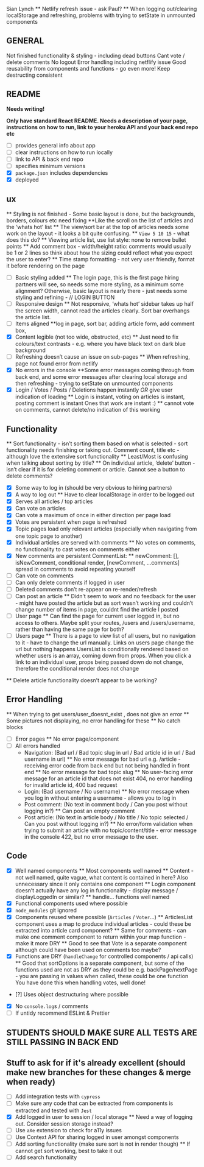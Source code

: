 Sian Lynch
** Netlify refresh issue - ask Paul?
** When logging out/clearing localStorage and refreshing, problems with trying to setState in unmounted components

## GENERAL

Not finished functionality & styling - including dead buttons
Cant vote / delete comments
No logout
Error handling including netflify issue
Good reusability from components and functions - go even more!
Keep destructing consistent

## README

**Needs writing!**

**Only have standard React README. Needs a description of your page, instructions on how to run, link to your heroku API and your back end repo etc**

- [ ] provides general info about app
- [ ] clear instructions on how to run locally
- [ ] link to API & back end repo
- [ ] specifies minimum versions
- [x] `package.json` includes dependencies
- [x] deployed

## ux

** Styling is not finished - Some basic layout is done, but the backgrounds, borders, colours etc need fixing
**Like the scroll on the list of articles and the ‘whats hot’ list
** The view/sort bar at the top of articles needs some work on the layout - it looks a bit quite confusing.
** `View 5 10 15` - what does this do?
** Viewing article list, use list style: none to remove bullet points
** Add comment box - width/height ratio: comments would usually be 1 or 2 lines so think about how the sizing could reflect what you expect the user to enter?
\*\* Time stamp formatting - not very user friendly, format it before rendering on the page

- [ ] Basic styling added \*\* The login page, this is the first page hiring partners will see, so needs some more styling, as a minimum some alignment? Otherwise, basic layout is nearly there - just needs some styling and refining - // LOGIN BUTTON
- [ ] Responsive design \*\* Not responsive, ‘whats hot’ sidebar takes up half the screen width, cannot read the articles clearly. Sort bar overhangs the article list.
- [ ] Items aligned \*\*log in page, sort bar, adding article form, add comment box,
- [x] Content legible (not too wide, obstructed, etc) \*\* Just need to fix colours/text contrasts - e.g. where you have black text on dark blue background
- [ ] Refreshing doesn’t cause an issue on sub-pages \*\* When refreshing, page not found error from netlify
- [x] No errors in the console \*\*Some error messages coming through from back end, and some error messages after clearing local storage and then refreshing - trying to setState on unmounted components
- [x] Login / Votes / Posts / Deletions happen instantly _OR_ give user indication of loading
      ** Login is instant, voting on articles is instant, posting comment is instant
      Ones that work are instant :)
      ** cannot vote on comments, cannot delete/no indication of this working

## Functionality

** Sort functionality - isn’t sorting them based on what is selected - sort functionality needs finishing or taking out. Comment count, title etc - although love the extensive sort functionality
** Least/Most is confusing when talking about sorting by title?
\*\* On individual article, ‘delete’ button - isn’t clear if it is for deleting comment or article. Cannot see a button to delete comments?

- [x] Some way to log in (should be very obvious to hiring partners)
- [x] A way to log out \*\* Have to clear localStorage in order to be logged out
- [x] Serves all articles / top articles
- [x] Can vote on articles
- [x] Can vote a maximum of once in either direction per page load
- [x] Votes are persistent when page is refreshed
- [x] Topic pages load only relevant articles (especially when navigating from one topic page to another)
- [x] Individual articles are served with comments
      \*\* No votes on comments, no functionality to cast votes on comments either
- [x] New comments are persistent
      CommentList:
      \*\* newComment: [], isNewComment, conditional render,
      [newComment, ...comments] spread in comments to avoid repeating yourself
- [ ] Can vote on comments
- [ ] Can only delete comments if logged in user
- [ ] Deleted comments don’t re-appear on re-render/refresh
- [ ] Can post an article \*\* Didn’t seem to work and no feedback for the user - might have posted the article but as sort wasn’t working and couldn’t change number of items in page, couldnt find the article I posted
- [ ] User page \*\* Can find the page for current user logged in, but no access to others. Maybe split your routes, /users and /users/username, rather than having the same page for both?
- [ ] Users page \*\* There is a page to view list of all users, but no navigation to it - have to change the url manually. Links on users page change the url but nothing happens
      UsersList is conditionally rendered based on whether users is an array, coming down from props. When you click a link to an individual user, props being passed down do not change, therefore the conditional render does not change

\*\* Delete article functionality doesn’t appear to be working?

## Error Handling

** When trying to get users/user_doesnt_exist , does not give an error
** Some pictures not displaying, no error handling for these
\*\* No catch blocks

- [ ] Error pages \*\* No error page/component
- [ ] All errors handled
  - Navigation: (Bad url / Bad topic slug in url / Bad article id in url / Bad username in url)
    ** No error message for bad url e.g. /article - receiving error code from back end but not being handled in front end
    ** No error message for bad topic slug
    \*\* No user-facing error message for an article id that does not exist 404, no error handling for invalid article id, 400 bad request
  - Login: (Bad username / No username)
    \*\* No error message when you log in without entering a username - allows you to log in
  - Post comment: (No text in comment body / Can you post without logging in?)
    \*\* Can post an empty comment
  - Post article: (No text in article body / No title / No topic selected / Can you post without logging in?)
    \*\* No error/form validation when trying to submit an article with no topic/content/title - error message in the console 422, but no error message to the user.

## Code

- [x] Well named components
      ** Most components well named
      ** Content - not well named, quite vague, what content is contained in here? Also unnecessary since it only contains one component
      ** Login component doesn’t actually have any log in functionality - display message / displayLoggedIn or similar?
      ** handle… functions well named
- [x] Functional components used where possible
- [x] `node_modules` git ignored
- [x] Components reused where possible (`Articles` / `Voter`...)
      ** ArticlesList component uses a map to produce individual articles - could these be extracted into article card component?
      ** Same for comments - can make one comment component to return within your map function - make it more DRY
      \*\* Good to see that Vote is a separate component although could have been used on comments too maybe?
- [x] Functions are DRY (`handleChange` for controlled components / api calls)
      \*\* Good that sortOptions is a separate component, but some of the functions used are not as DRY as they could be e.g. backPage/nextPage - you are passing in values when called, these could be one function
      You have done this when handling votes, well done!
- [?] Uses object destructuring where possible
- [x] No `console.log`s / comments
- [ ] If untidy recommend ESLint & Prettier

## STUDENTS SHOULD MAKE SURE ALL TESTS ARE STILL PASSING IN BACK END

## Stuff to ask for if it's already excellent (should make new branches for these changes & merge when ready)

- [ ] Add integration tests with `cypress`
- [ ] Make sure any code that can be extracted from components is extracted and tested with `Jest`
- [x] Add logged in user to session / local storage \*\* Need a way of logging out. Consider session storage instead?
- [ ] Use `aXe` extension to check for a11y issues
- [ ] Use Context API for sharing logged in user amongst components
- [ ] Add sorting functionality (make sure sort is not in render though)
      \*\* If cannot get sort working, best to take it out
- [ ] Add search functionality
